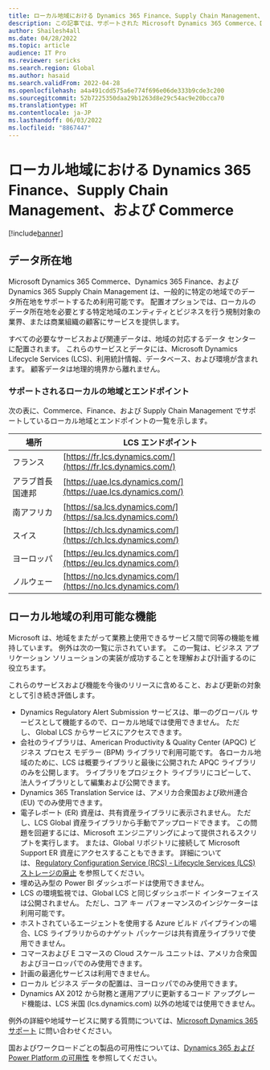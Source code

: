 ```yaml
---
title: ローカル地域における Dynamics 365 Finance、Supply Chain Management、および Commerce
description: この記事では、サポートされた Microsoft Dynamics 365 Commerce、Dynamics 365 Finance、および Dynamics 365 Supply Chain Management の地域とエンドポイントに関する情報を提供します。
author: Shailesh4all
ms.date: 04/28/2022
ms.topic: article
audience: IT Pro
ms.reviewer: sericks
ms.search.region: Global
ms.author: hasaid
ms.search.validFrom: 2022-04-28
ms.openlocfilehash: a4a491cdd575a6e774f696e06de333b9cde3c200
ms.sourcegitcommit: 52b7225350daa29b1263d8e29c54ac9e20bcca70
ms.translationtype: HT
ms.contentlocale: ja-JP
ms.lasthandoff: 06/03/2022
ms.locfileid: "8867447"
---
```

# <a name="dynamics-365-finance-supply-chain-management-and-commerce-in-local-geographies"></a>ローカル地域における Dynamics 365 Finance、Supply Chain Management、および Commerce

[!include[banner](../includes/banner.md)]

## <a name="data-residency"></a>データ所在地

Microsoft Dynamics 365 Commerce、Dynamics 365 Finance、および Dynamics 365 Supply Chain Management は、一般的に特定の地域でのデータ所在地をサポートするため利用可能です。 配置オプションでは、ローカルのデータ所在地を必要とする特定地域のエンティティとビジネスを行う規制対象の業界、または商業組織の顧客にサービスを提供します。

すべての必要なサービスおよび関連データは、地域の対応するデータ センターに配置されます。 これらのサービスとデータには、Microsoft Dynamics Lifecycle Services (LCS)、利用統計情報、データベース、および環境が含まれます。 顧客データは地理的境界から離れません。

### <a name="supported-local-geographies-and-endpoints"></a>サポートされるローカルの地域とエンドポイント

次の表に、Commerce、Finance、および Supply Chain Management でサポートしているローカル地域とエンドポイントの一覧を示します。

| 場所 | LCS エンドポイント |
|-----------|--------------|
| フランス | [https://fr.lcs.dynamics.com/](https://fr.lcs.dynamics.com/) |
| アラブ首長国連邦 | [https://uae.lcs.dynamics.com/](https://uae.lcs.dynamics.com/) |
| 南アフリカ | [https://sa.lcs.dynamics.com/](https://sa.lcs.dynamics.com/) |
| スイス | [https://ch.lcs.dynamics.com/](https://ch.lcs.dynamics.com/) |
| ヨーロッパ | [https://eu.lcs.dynamics.com/](https://eu.lcs.dynamics.com/) |
| ノルウェー | [https://no.lcs.dynamics.com/](https://no.lcs.dynamics.com/) |

## <a name="feature-availability-in-local-geographies"></a>ローカル地域の利用可能な機能

Microsoft は、地域をまたがって業務上使用できるサービス間で同等の機能を維持しています。 例外は次の一覧に示されています。 この一覧は、ビジネス アプリケーション ソリューションの実装が成功することを理解および計画するのに役立ちます。

これらのサービスおよび機能を今後のリリースに含めること、および更新の対象として引き続き評価します。

- Dynamics Regulatory Alert Submission サービスは、単一のグローバル サービスとして機能するので、ローカル地域では使用できません。 ただし、 Global LCS からサービスにアクセスできます。
- 会社のライブラリは、American Productivity & Quality Center (APQC) ビジネス プロセス モデラー (BPM) ライブラリで利用可能です。 各ローカル地域のために、LCS は概要ライブラリと最後に公開された APQC ライブラリのみを公開します。 ライブラリをプロジェクト ライブラリにコピーして、法人ライブラリとして編集および公開できます。
- Dynamics 365 Translation Service は、アメリカ合衆国および欧州連合 (EU) でのみ使用できます。
- 電子レポート (ER) 資産は、共有資産ライブラリに表示されません。 ただし、LCS Global 資産ライブラリから手動でアップロードできます。 この問題を回避するには、Microsoft エンジニアリングによって提供されるスクリプトを実行します。 または、Global リポジトリに接続して Microsoft Support ER 資産にアクセスすることもできます。 詳細については、 [Regulatory Configuration Service (RCS) - Lifecycle Services (LCS) ストレージの廃止](../../../finance/localizations/rcs-lcs-repo-dep-faq.md) を参照してください。
- 埋め込み型の Power BI ダッシュボードは使用できません。
- LCS の環境監視では、Global LCS と同じダッシュボード インターフェイスは公開されません。 ただし、コア キー パフォーマンスのインジケーターは利用可能です。
- ホストされているエージェントを使用する Azure ビルド パイプラインの場合、LCS ライブラリからのナゲット パッケージは共有資産ライブラリで使用できません。
- コマースおよび E コマースの Cloud スケール ユニットは、アメリカ合衆国およびヨーロッパでのみ使用できます。
- 計画の最適化サービスは利用できません。
- ローカル ビジネス データの配置は、ヨーロッパでのみ使用できます。
- Dynamics AX 2012 から財務と運用アプリに更新するコード アップグレード機能は、LCS 米国 (lcs.dynamics.com) 以外の地域では使用できません。

例外の詳細や地域サービスに関する質問については、[Microsoft Dynamics 365 サポート](https://dynamics.microsoft.com/support/) に問い合わせください。

国およびワークロードごとの製品の可用性については、[Dynamics 365 および Power Platform の可用性](https://dynamics.microsoft.com/availability-reports/) を参照してください。
